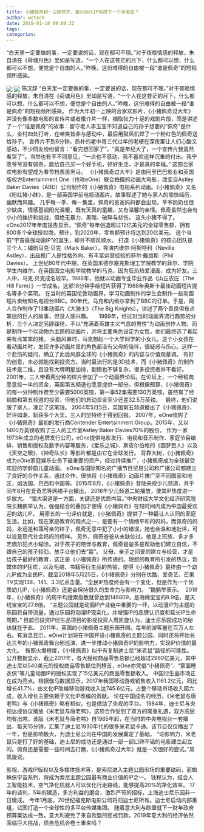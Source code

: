 ```yaml
---
title: 小猪佩奇初一公映贺岁，最火幼儿IP将成下一个米老鼠？
author: wetech
date: 2019-01-18 09:09:32
tags: 
categories: 
---
```

“白天里一定要做的事，一定要说的话，现在都可不理。”对于夜晚情感的释放，朱自清在《荷塘月色》里如是写道，“一个人在这苍茫的月下，什么都可以想，什么都可以不想，便觉是个自由的人。”昨晚，这份难得的自由被一段“谁是佩奇”的短视频所感染。
<!-- more -->
<img align="center" border="0" src="https://imgcdn.yicai.com/uppics/images/2019/01/2e4de28c135ee763ce7f55908eb5cee9.jpg" />
<img align="center" border="0" src="https://imgcdn.yicai.com/uppics/images/2019/01/6edd40bbc5b5b8b8a8480091e2289fa7.jpg" />
陈汉辞
“白天里一定要做的事，一定要说的话，现在都可不理。”对于夜晚情感的释放，朱自清在《荷塘月色》里如是写道，“一个人在这苍茫的月下，什么都可以想，什么都可以不想，便觉是个自由的人。”昨晚，这份难得的自由被一段“谁是佩奇”的短视频所感染。
作为大年初一上映的合家欢影片，《小猪佩奇过大年》并没有像多数电影的宣传片或者推介片一样，摘取张力十足的戏剧片段，而是讲述了一个“谁是佩奇”的故事：留守老人李玉宝不知道自己的孙子想要的“佩奇”是什么，全村四处打听，在啼笑皆非与感动中，最后用鼓风机焊了一个粉红色的佩奇送给孙子。
宣传片不到6分钟，质朴的老中青三代过年的老梗在深夜里让人们心酸又感动，不少网友纷纷留言：“看完想回家了”，“真是年纪大了，一个宣传片我竟然看哭了”。当然也有不不同意见，“一点也不感动，我不喜欢这样沉重的付出。我宁愿爷爷没有佩奇，能给自己买一个好手机，好好生活，才是真的幸福。”
这部合家欢电影有望成为春节档票房黑马。
《小猪佩奇过大年》是由阿里巴巴影业和英国版权方Entertainment One（也称eOne）联合拍摄的动画大电影，改变自Astley Baker Davies（ABD）公司制作的《小猪佩奇》电视系列动画。《小猪佩奇》又名《粉红猪小妹》，是一部英国学前电视动画片。故事叙述了她与家人的愉快经历，幽默而风趣。
几乎每一季、每一集里，佩奇的爸爸妈妈都会出现，爷爷奶奶也很少缺席，情感基调阳光温暖，既有天真的童趣，又有温馨的亲情。佩奇虽然也会有小小的挫折和挑战，但绝无暴力、黑暗、破碎与悲伤。
这头小猪不得了。eOne2017年年度报告显示，“佩奇”每年创造超过12亿美元的全球零售额、拥有800多个全球授权商。预计，到2020年，零售额预计将达到20亿美元。
这个当前“宇宙最强动画IP”的诞生，却并不顺风顺水。
打造《小猪佩奇》的核心团队是三个人：编剧马克·贝克（Mark Baker），导演内维尔·阿斯特利（Neville Astley），出品推广人是性格外向、有丰富运营经验的菲尔·戴维斯（Phil Davies）。
上世纪80年代中期，在英国米德尔塞克斯理工学院教学的菲尔、学院学生内维尔、在英国国立电影学院教学的马克，因为狂热热爱漫画，成为好友。三人中，马克·贝克成名较早。1988年，他就以动画专业毕业作品《山丘农庄（The Hill Farm）》一举成名。这部18分钟手绘短片获得了1988年奥斯卡最佳动画短片提名等多个奖项。
在当时的英国伦敦动画界，学习动画制作的学生会制作一些动画短片卖给知名电视台BBC。90年代，马克和内维尔拿到了BBC的订单。于是，两人合作制作了13集动画片《大骑士》（The Big Knights），讲述了两个善良但有点笨拙的巨人的故事，但没人感兴趣。    
1999年，经过对当时动画界流行趋势的分析，三个人决定另辟蹊径，不以“充满着英雄主义气息的男性”为动画创作人物，而是制作一个以动物为主题的动画片，并将主要角色设定为女性，他们最终选了看起来有点笨笨的猪。
头脑风暴时，马克想起一个大学同学的小女儿。这个小女孩在看动画片时，发现许多动画片里的角色都没有父母的陪伴，很疑惑与伤心。这样一个悲伤的疑问，确立了此后风靡全球的《小猪佩奇》的内容与价值观基调。
有好的创意，未必就能找到投资方。当时最流行的是3D技术，而《小猪佩奇》的制作技术是二维，且没有大牌明星加持，剧情也不够复杂，很多投资者并不看好。
2001年，三人带着两分钟的样片参加了一个动画界论坛。在论坛上，一个经销商愿意投一半的资金，英国第五频道也愿意提供一部分。但根据预算，《小猪佩奇》的每一分钟制作费至少需要5000英镑，第一季52集需要130万英镑，虽然有了经销商和第五频道的投资，但他们的启动资金至少还差32.5万英镑。   最终，他们说服了家人，凑足了这笔钱。
2004年5月5日，英国第五频道播出了《小猪佩奇》，好评如潮，斩获多个大奖。三人的坚持终于得到回报。
2007年，eOne收购了《小猪佩奇》最初的发行商Contender Entertainment Group。2015年，又以1400万英镑收购了三人的工作室Astley Baker Davies70%的股份。
作为一家1973年成立的老牌发行公司，eOne提供电影发行、电视和音乐制作、家庭节目编排、销售和授权及数字内容等服务，《爱乐之城》、斯皮尔伯格的《圆梦巨人》以及《天空之眼》、《神奇队长》等影片都是由它在全球发行。
背靠大树，《小猪佩奇》成为eOne家庭娱乐业务下最重要的资产，经过持续推广，小猪佩奇成为全球最受欢迎的学龄前儿童动画。
eOne与国际知名的广播节目贸易公司和广播公司都建立了良好的合作关系，通过合作，很快将《小猪佩奇》动画片推广至不同国家和地区，如法国、巴西和中国等。2015年6月，《小猪佩奇》登陆央视少儿频道，并于同年8月在爱奇艺等网络平台播出， 2016年少儿频道二轮播放，使其IP热度进一步放大。
“强大渠道是一方面，关键还是优质内容。”中央财经大学文化经济研究院院长魏鹏举认为，强强结合的叠加才使得《小猪佩奇》在短时间内成为中国最受欢迎的幼儿IP。
用家长的一句评价就是，《小猪佩奇》提供了一种最让人认同的家庭生活。比如，现在家庭教育的观点之一，是要有一个情绪平和的妈妈，而佩奇的妈妈，永远是和蔼可亲的样子，佩奇无意中犯了小小的错误，她也会温和地批评，可以说是现代社会妈妈的榜样。
另外，佩奇爸爸从未缺位过。他是上班族，多才多艺偶尔犯点小糊涂。对于孩子的陪伴与教育，佩奇爸爸多是帮助他们建立自信，不跟自己的孩子较劲，放手让他们去“赢”。
父母、亲子之间爱的建立与经营，才是给孩子最好的教育，这正是《小猪佩奇》所传递的。理想的教育所引发的热议，新媒体的IP狂欢，以及毛绒、书籍等衍生品的热销，使得《小猪佩奇》最终由一个幼儿IP成为全民IP。截至2018年5月25日，《小猪佩奇》分别在优酷、爱奇艺、芒果TV实现138、141、3.3亿点击量。“全民IP热度终会有一个变化，但是作为一个优质幼儿IP，《小猪佩奇》还是会保持很久的生命力与影响力。 ”魏鹏举表示。
 2018年，《小猪佩奇》的周平均搜索指数就曾达到146809，是海绵宝宝的8.9倍，是天线宝宝的27.6倍。
“主题公园就是动画IP产业链中重要的一环，以动漫IP为主题的乐园将自带流量，通过乐园将动漫IP现实化，并增强IP的品牌认识度和延长IP生命周期，” 目前已投资IP衍生品项目的影视投资人周凯旋认为，迪士尼乐园成功的秘诀就在于此。
2011年，英国的小猪佩奇主题乐园开园，每年的游客量在百万人左右。有消息显示，eOne计划将在中国开设小猪佩奇的主题公园，同时还将开始长达三年的小猪佩奇舞台剧巡演，进一步推动小猪佩奇IP的影响力，实现IP价值的最大化。 
按照火爆程度，《小猪佩奇》似乎有复制迪士尼“米老鼠”路径的可能性。
公开数据显示，截止2017年，各大授权商品零售总额已经超过2980亿美元，其中迪士尼以540美元的授权商品零售额位列榜首，eOne亦凭借“小猪佩奇”、“蒙面睡衣侠”等儿童动画IP的授权实现了15亿美元的商品零售额收入。
中国衍生品市场正在成为亮点。根据伽马数据显示，2017年我国移动游戏销售收入1161.2亿元，同比增长41.7%，由文化IP改编移动游戏收入达745.6亿元，占整个移动市场收入超六成，收入增长主要依赖于文化IP改编的贡献。
论在中国成名的经历，《米老鼠与唐老鸭》与《小猪佩奇》略有相似，也是借助了央视的平台。
1984年，迪士尼与央视达成协议播放《米老鼠与唐老鸭》，这项合作受到了双方的隆重礼遇，双方高层均有出席。该版《米老鼠与唐老鸭》自1985年起，在当时的中央电视台一套播出，每天15分钟，汇集了迪士尼1930年代的很多米老鼠卡通。该节目仅仅播出了一年，但是影响极大，为迪士尼公司在中国的发展奠定了基础。
“论影响力，米老鼠只是打了好的基础，迪士尼的成功还是通过一部一部口碑不错的电影建立起立的。佩奇还是需要一些时间去打磨，《小猪佩奇过大年》就是一次很好的尝试。”周凯旋说。
 
 
影视、游戏IP版权以及多媒体技术等，是索尼进入主题公园市场的重要砝码，而蜘蛛侠宇宙系列，将成为索尼主题公园最有商业价值的IP之一。
钱程认为，结合人工智能技术，空气净化机器人可以优化行走路线，能够提高20%的净化效率。
17年的谈判，5年的建造，多方利益的磨合，激烈严苛的招标，上海迪士尼乐园非一日建成。
今年1月底，20世纪福克斯电影公司将归迪士尼所有。迪士尼启动内部重组，试图打造一个全球性的多平台传媒集团。
随着意大利与欧盟就下一财年政府预算案达成一致，意大利避免了来自欧盟的惩戒罚款。2019年意大利的经济依然面临巨大挑战，债务危机会卷土重来吗？
